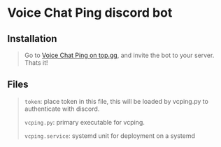 # Voice Chat Ping discord bot

## Installation
> Go to [Voice Chat Ping on top.gg](https://top.gg/bot/834263291969798164), and invite the bot to your server. Thats it!

## Files
> `token`: place token in this file, this will be loaded by vcping.py to authenticate
with discord.
>
> `vcping.py`: primary executable for vcping.
>
> `vcping.service`: systemd unit for deployment on a systemd
